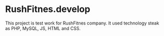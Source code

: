 # RushFitnes.develop
This project is test work for RushFitnes company. It used technology steak as PHP, MySQL, JS, HTML and CSS.
